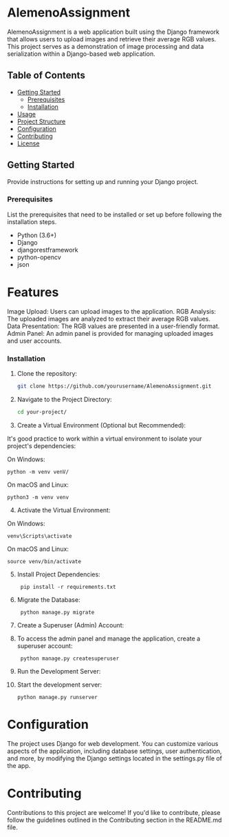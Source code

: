 # AlemenoAssignment


AlemenoAssignment is a web application built using the Django framework that allows users to upload images and retrieve their average RGB values. This project serves as a demonstration of image processing and data serialization within a Django-based web application.

## Table of Contents
- [Getting Started](#getting-started)
  - [Prerequisites](#prerequisites)
  - [Installation](#installation)
- [Usage](#usage)
- [Project Structure](#project-structure)
- [Configuration](#configuration)
- [Contributing](#contributing)
- [License](#license)

## Getting Started

Provide instructions for setting up and running your Django project.

### Prerequisites

List the prerequisites that need to be installed or set up before following the installation steps.

- Python (3.6+)
- Django
- djangorestframework
- python-opencv
- json

 # Features
Image Upload: Users can upload images to the application.
RGB Analysis: The uploaded images are analyzed to extract their average RGB values.
Data Presentation: The RGB values are presented in a user-friendly format.
Admin Panel: An admin panel is provided for managing uploaded images and user accounts.

### Installation

1. Clone the repository:

   ```bash
   git clone https://github.com/yourusername/AlemenoAssignment.git
2. Navigate to the Project Directory:

    ```bash
    cd your-project/

3. Create a Virtual Environment (Optional but Recommended):

It's good practice to work within a virtual environment to isolate your project's dependencies:

On Windows:

    python -m venv venV/

On macOS and Linux:

    python3 -m venv venv

4. Activate the Virtual Environment:

On Windows:


    venv\Scripts\activate

On macOS and Linux:

    source venv/bin/activate

5. Install Project Dependencies:

        pip install -r requirements.txt

7. Migrate the Database:

        python manage.py migrate
7. Create a Superuser (Admin) Account:

8. To access the admin panel and manage the application, create a superuser account:


        python manage.py createsuperuser

9.  Run the Development Server:

10. Start the development server:

        python manage.py runserver

# Configuration
The project uses Django for web development. You can customize various aspects of the application, including database settings, user authentication, and more, by modifying the Django settings located in the settings.py file of the app.

# Contributing
Contributions to this project are welcome! If you'd like to contribute, please follow the guidelines outlined in the Contributing section in the README.md file.
